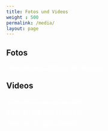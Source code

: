 ```yaml
---
title: Fotos und Videos
weight : 500
permalink: /media/
layout: page
---
```


## Fotos

<div class="inline-list">
<a href="https://users.ifsr.de/~vogel/2018/" class="button radius large" style="color:#ffffff">Fotos der ESE 2018</a>
<a href="https://users.ifsr.de/~vogel/2017/" class="button radius large" style="color:#ffffff">Fotos der ESE 2017</a>
</div>

## Videos

<div class="inline-list">
<a href="https://www.youtube.com/watch?v=NlvmPjaTV8A" class="button radius large" style="color:#ffffff">Video der ESE 2017 (YouTube)</a>

<a href="https://www.youtube.com/watch?v=JKs45ZJLNz0" class="button radius large" style="color:#ffffff">Video der ESE 2016 (YouTube)</a>

<a href="https://vimeo.com/141549237" class="button radius large" style="color:#ffffff">Video der ESE 2015 (Vimeo)</a>
</div>

<!--
Video der ESE 2016:
<div class="flex-video widescreen youtube">
<iframe width="854" height="480" src="https://www.youtube.com/embed/JKs45ZJLNz0" frameborder="0" allowfullscreen></iframe>
</div>

Video der ESE 2015:
<div class="flex-video widescreen vimeo">
  <iframe src="https://player.vimeo.com/video/141549237" width="640" height="360" frameborder="0" webkitallowfullscreen mozallowfullscreen allowfullscreen></iframe>
</div>
-->

<!--
![ESE-Tutoren](img/tutoren{{site.year}}.jpg)

Eure ESE-Tutoren!
-->
